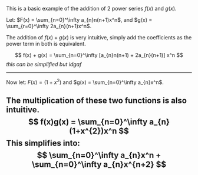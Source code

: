 This is a basic example of the addition of 2 power series $f(x)$ and $g(x)$.

Let:
$F(x) = \sum_{n=0}^\infty a_{n}n(n+1)x^n$, and $g(x) = \sum_{r=0}^\infty 2a_{n}(n+1)x^n$.

The addition of $f(x) + g(x)$ is very intuitive, simply add the coefficients as the power term in both is equivalent.

$$
f(x) + g(x) = \sum_{n=0}^\infty [a_{n}n(n+1) + 2a_{n}(n+1)] x^n
$$
_this can be simplified but idgaf_

---

Now let:
$F(x) = (1+x^{2})$ and $g(x) = \sum_{n=0}^\infty a_{n}x^n$.

The multiplication of these two functions is also intuitive. $$
f(x)g(x) = \sum_{n=0}^\infty a_{n}(1+x^{2})x^n
$$
This simplifies into:
$$
\sum_{n=0}^\infty a_{n}x^n + \sum_{n=0}^\infty a_{n}x^{n+2}
$$
---

